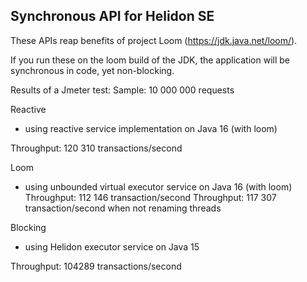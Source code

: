 Synchronous API for Helidon SE
---

These APIs reap benefits of project Loom (https://jdk.java.net/loom/).

If you run these on the loom build of the JDK, the application
will be synchronous in code, yet non-blocking.


Results of a Jmeter test:
Sample: 10 000 000 requests

Reactive
- using reactive service implementation on Java 16 (with loom)

Throughput: 120 310 transactions/second 

Loom
- using unbounded virtual executor service on Java 16 (with loom)
Throughput: 112 146 transaction/second
Throughput: 117 307 transaction/second when not renaming threads

Blocking
- using Helidon executor service on Java 15

Throughput: 104289 transactions/second 